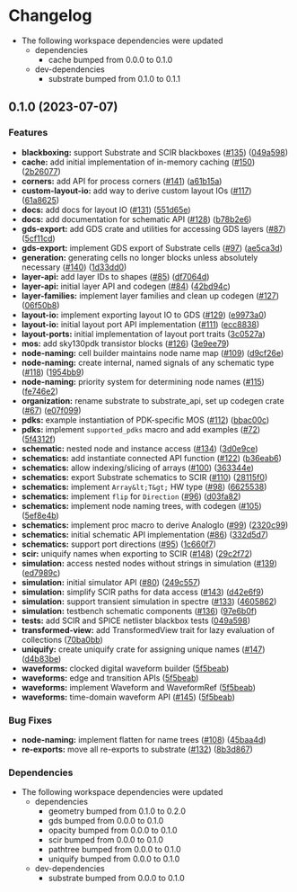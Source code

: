 # Changelog

* The following workspace dependencies were updated
  * dependencies
    * cache bumped from 0.0.0 to 0.1.0
  * dev-dependencies
    * substrate bumped from 0.1.0 to 0.1.1

## 0.1.0 (2023-07-07)


### Features

* **blackboxing:** support Substrate and SCIR blackboxes ([#135](https://github.com/substrate-labs/substrate2/issues/135)) ([049a598](https://github.com/substrate-labs/substrate2/commit/049a598e2b8d11228c63f03dc878fc4c56e036a6))
* **cache:** add initial implementation of in-memory caching ([#150](https://github.com/substrate-labs/substrate2/issues/150)) ([2b26077](https://github.com/substrate-labs/substrate2/commit/2b26077d5d9726c2689d489ac428c67c039dbb1d))
* **corners:** add API for process corners ([#141](https://github.com/substrate-labs/substrate2/issues/141)) ([a61b15a](https://github.com/substrate-labs/substrate2/commit/a61b15a80851a6393aaa9da2db41e01a34f0ce5b))
* **custom-layout-io:** add way to derive custom layout IOs ([#117](https://github.com/substrate-labs/substrate2/issues/117)) ([61a8625](https://github.com/substrate-labs/substrate2/commit/61a86251978fde6e8d1095d33f197d5702d085cc))
* **docs:** add docs for layout IO ([#131](https://github.com/substrate-labs/substrate2/issues/131)) ([551d65e](https://github.com/substrate-labs/substrate2/commit/551d65e440ae3c7a9ccbe5d35a7ed5cd93d0d6b3))
* **docs:** add documentation for schematic API ([#128](https://github.com/substrate-labs/substrate2/issues/128)) ([b78b2e6](https://github.com/substrate-labs/substrate2/commit/b78b2e69c471cd14f95abeb5673277268c1ac4e8))
* **gds-export:** add GDS crate and utilities for accessing GDS layers ([#87](https://github.com/substrate-labs/substrate2/issues/87)) ([5cf11cd](https://github.com/substrate-labs/substrate2/commit/5cf11cd0ff80d637ca7210a603625a3b950cdaa4))
* **gds-export:** implement GDS export of Substrate cells ([#97](https://github.com/substrate-labs/substrate2/issues/97)) ([ae5ca3d](https://github.com/substrate-labs/substrate2/commit/ae5ca3d0356848eb8e080a7714667193bb9d28fb))
* **generation:** generating cells no longer blocks unless absolutely necessary ([#140](https://github.com/substrate-labs/substrate2/issues/140)) ([1d33dd0](https://github.com/substrate-labs/substrate2/commit/1d33dd066b7b63932d787a918c7d0fcc2846c1dd))
* **layer-api:** add layer IDs to shapes ([#85](https://github.com/substrate-labs/substrate2/issues/85)) ([df7064d](https://github.com/substrate-labs/substrate2/commit/df7064d0268d1ef7d2ec8bfb5b66434a9b19e819))
* **layer-api:** initial layer API and codegen ([#84](https://github.com/substrate-labs/substrate2/issues/84)) ([42bd94c](https://github.com/substrate-labs/substrate2/commit/42bd94c1f1d5e0b013a9b479bf100c68cf9de9a1))
* **layer-families:** implement layer families and clean up codegen ([#127](https://github.com/substrate-labs/substrate2/issues/127)) ([06f50b8](https://github.com/substrate-labs/substrate2/commit/06f50b8236ba40f405d7a5e20987a28e01f69f7c))
* **layout-io:** implement exporting layout IO to GDS ([#129](https://github.com/substrate-labs/substrate2/issues/129)) ([e9973a0](https://github.com/substrate-labs/substrate2/commit/e9973a07c10ba5867824ec32fcd55e5a0d4070fa))
* **layout-io:** initial layout port API implementation ([#111](https://github.com/substrate-labs/substrate2/issues/111)) ([ecc8838](https://github.com/substrate-labs/substrate2/commit/ecc8838678c98f137aca6f4955d89ba350540b44))
* **layout-ports:** initial implementation of layout port traits ([3c0527a](https://github.com/substrate-labs/substrate2/commit/3c0527a749b2ef7f3b42e46ce66d9f9bed3ff947))
* **mos:** add sky130pdk transistor blocks ([#126](https://github.com/substrate-labs/substrate2/issues/126)) ([3e9ee79](https://github.com/substrate-labs/substrate2/commit/3e9ee7935e030ca3e5c4d56f19ccafc27445a6f0))
* **node-naming:** cell builder maintains node name map ([#109](https://github.com/substrate-labs/substrate2/issues/109)) ([d9cf26e](https://github.com/substrate-labs/substrate2/commit/d9cf26ec78839e8709683b732bccb5c7221040b3))
* **node-naming:** create internal, named signals of any schematic type ([#118](https://github.com/substrate-labs/substrate2/issues/118)) ([1954bb9](https://github.com/substrate-labs/substrate2/commit/1954bb9a0b5e1663925b4a87fb8984b79cc0ede9))
* **node-naming:** priority system for determining node names ([#115](https://github.com/substrate-labs/substrate2/issues/115)) ([fe746e2](https://github.com/substrate-labs/substrate2/commit/fe746e26278625190a8658097ef92738d3ce5a41))
* **organization:** rename substrate to substrate_api, set up codegen crate ([#67](https://github.com/substrate-labs/substrate2/issues/67)) ([e07f099](https://github.com/substrate-labs/substrate2/commit/e07f09949551fd08e3f58b6ffb7d9a8c67b76ae9))
* **pdks:** example instantiation of PDK-specific MOS ([#112](https://github.com/substrate-labs/substrate2/issues/112)) ([bbac00c](https://github.com/substrate-labs/substrate2/commit/bbac00cc6b48cb20b2761b8e6735065e9a024050))
* **pdks:** implement `supported_pdks` macro and add examples ([#72](https://github.com/substrate-labs/substrate2/issues/72)) ([5f4312f](https://github.com/substrate-labs/substrate2/commit/5f4312f5220ae6023d78d8f4e585032147195a75))
* **schematic:** nested node and instance access ([#134](https://github.com/substrate-labs/substrate2/issues/134)) ([3d0e9ce](https://github.com/substrate-labs/substrate2/commit/3d0e9ce96b66072cd9b7982c582fa2d67ed8f406))
* **schematics:** add instantiate connected API function ([#122](https://github.com/substrate-labs/substrate2/issues/122)) ([b36eab6](https://github.com/substrate-labs/substrate2/commit/b36eab627e5a8d31f3bcf85e51e798cec2fd5fc0))
* **schematics:** allow indexing/slicing of arrays ([#100](https://github.com/substrate-labs/substrate2/issues/100)) ([363344e](https://github.com/substrate-labs/substrate2/commit/363344e7619513e8cba2f78241415b1044f537d8))
* **schematics:** export Substrate schematics to SCIR ([#110](https://github.com/substrate-labs/substrate2/issues/110)) ([28115f0](https://github.com/substrate-labs/substrate2/commit/28115f0953400c38a82752e8358d0b267765282f))
* **schematics:** implement `Array&lt;T&gt;` HW type ([#98](https://github.com/substrate-labs/substrate2/issues/98)) ([6625538](https://github.com/substrate-labs/substrate2/commit/662553899669d96c26305250afca09f1fc4b9b5b))
* **schematics:** implement `flip` for `Direction` ([#96](https://github.com/substrate-labs/substrate2/issues/96)) ([d03fa82](https://github.com/substrate-labs/substrate2/commit/d03fa8259fc9e485cdd6e2057295ed67ec624f3b))
* **schematics:** implement node naming trees, with codegen ([#105](https://github.com/substrate-labs/substrate2/issues/105)) ([5ef8e4b](https://github.com/substrate-labs/substrate2/commit/5ef8e4b8cdd20a274d1a4dadda8e186bed004763))
* **schematics:** implement proc macro to derive AnalogIo ([#99](https://github.com/substrate-labs/substrate2/issues/99)) ([2320c99](https://github.com/substrate-labs/substrate2/commit/2320c99e9852d4698c5b336de0af7ebe7cc94204))
* **schematics:** initial schematic API implementation ([#86](https://github.com/substrate-labs/substrate2/issues/86)) ([332d5d7](https://github.com/substrate-labs/substrate2/commit/332d5d7d4eb83583c8426ad63444d57bb466b8a5))
* **schematics:** support port directions ([#95](https://github.com/substrate-labs/substrate2/issues/95)) ([1c660f7](https://github.com/substrate-labs/substrate2/commit/1c660f71e31a86a24891744e9ded7cdfa5e3a66b))
* **scir:** uniquify names when exporting to SCIR ([#148](https://github.com/substrate-labs/substrate2/issues/148)) ([29c2f72](https://github.com/substrate-labs/substrate2/commit/29c2f729f5a205b144053b61c0d8c0ca2446071b))
* **simulation:** access nested nodes without strings in simulation ([#139](https://github.com/substrate-labs/substrate2/issues/139)) ([ed7989c](https://github.com/substrate-labs/substrate2/commit/ed7989cfb190528163a1722ae5fe3383ec3c4310))
* **simulation:** initial simulator API ([#80](https://github.com/substrate-labs/substrate2/issues/80)) ([249c557](https://github.com/substrate-labs/substrate2/commit/249c557e60f4dc140325b7f1a3d44b330a4a74bc))
* **simulation:** simplify SCIR paths for data access ([#143](https://github.com/substrate-labs/substrate2/issues/143)) ([d42e6f9](https://github.com/substrate-labs/substrate2/commit/d42e6f9b1d4236a9024d4a4b839319749033b8d3))
* **simulation:** support transient simulation in spectre ([#133](https://github.com/substrate-labs/substrate2/issues/133)) ([4605862](https://github.com/substrate-labs/substrate2/commit/460586252e3695ae32b0ab8d83b90023125d1a33))
* **simulation:** testbench schematic components ([#136](https://github.com/substrate-labs/substrate2/issues/136)) ([97e6b0f](https://github.com/substrate-labs/substrate2/commit/97e6b0ffd5ea7abd2a547952d5c963745854ed75))
* **tests:** add SCIR and SPICE netlister blackbox tests ([049a598](https://github.com/substrate-labs/substrate2/commit/049a598e2b8d11228c63f03dc878fc4c56e036a6))
* **transformed-view:** add TransformedView trait for lazy evaluation of collections ([70ba0bb](https://github.com/substrate-labs/substrate2/commit/70ba0bb23f403fad331071f196a128018f01eb61))
* **uniquify:** create uniquify crate for assigning unique names ([#147](https://github.com/substrate-labs/substrate2/issues/147)) ([d4b83be](https://github.com/substrate-labs/substrate2/commit/d4b83be335047052f0cf6ea2bddcdb64ce3141c4))
* **waveforms:** clocked digital waveform builder ([5f5beab](https://github.com/substrate-labs/substrate2/commit/5f5beabfc6084254b6eb2d30cdb44ac766fb152b))
* **waveforms:** edge and transition APIs ([5f5beab](https://github.com/substrate-labs/substrate2/commit/5f5beabfc6084254b6eb2d30cdb44ac766fb152b))
* **waveforms:** implement Waveform and WaveformRef ([5f5beab](https://github.com/substrate-labs/substrate2/commit/5f5beabfc6084254b6eb2d30cdb44ac766fb152b))
* **waveforms:** time-domain waveform API ([#145](https://github.com/substrate-labs/substrate2/issues/145)) ([5f5beab](https://github.com/substrate-labs/substrate2/commit/5f5beabfc6084254b6eb2d30cdb44ac766fb152b))


### Bug Fixes

* **node-naming:** implement flatten for name trees ([#108](https://github.com/substrate-labs/substrate2/issues/108)) ([45baa4d](https://github.com/substrate-labs/substrate2/commit/45baa4df8789433741691b28b772b4699709b9f1))
* **re-exports:** move all re-exports to substrate ([#132](https://github.com/substrate-labs/substrate2/issues/132)) ([8b3d867](https://github.com/substrate-labs/substrate2/commit/8b3d867c7b76a16f422a38a04f5643eb050f14e6))


### Dependencies

* The following workspace dependencies were updated
  * dependencies
    * geometry bumped from 0.1.0 to 0.2.0
    * gds bumped from 0.0.0 to 0.1.0
    * opacity bumped from 0.0.0 to 0.1.0
    * scir bumped from 0.0.0 to 0.1.0
    * pathtree bumped from 0.0.0 to 0.1.0
    * uniquify bumped from 0.0.0 to 0.1.0
  * dev-dependencies
    * substrate bumped from 0.0.0 to 0.1.0
